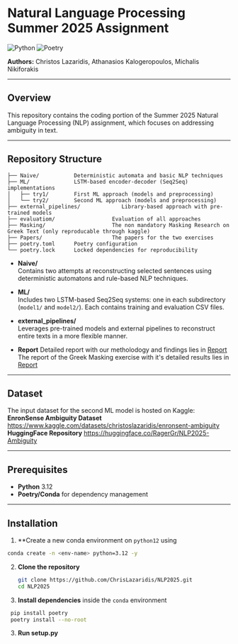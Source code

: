 # Natural Language Processing Summer 2025 Assignment

![Python](https://img.shields.io/badge/python-3.12%2B-blue)
![Poetry](https://img.shields.io/badge/poetry-managed-brightgreen)

**Authors:** Christos Lazaridis, Athanasios Kalogeropoulos, Michalis Nikiforakis

---

## Overview

This repository contains the coding portion of the Summer 2025 Natural Language Processing (NLP) assignment, which focuses on addressing ambiguity in text.

---

## Repository Structure
```
├── Naive/           Deterministic automata and basic NLP techniques
├── ML/              LSTM-based encoder-decoder (Seq2Seq) implementations
│   ├── try1/        First ML approach (models and preprocessing)
│   └── try2/        Second ML approach (models and preprocessing)
├── external_pipelines/             Library-based approach with pre-trained models
├── evaluatiom/                  Evaluation of all approaches
├── Masking/                     The non mandatory Masking Research on Greek Text (only reproducable through kaggle)
├── Papers/                      The papers for the two exercises
├── poetry.toml      Poetry configuration
└── poetry.lock      Locked dependencies for reproducibility
```
- **Naive/**  
  Contains two attempts at reconstructing selected sentences using deterministic automatons and rule-based NLP techniques.

- **ML/**  
  Includes two LSTM-based Seq2Seq systems: one in each subdirectory (`model1/` and `model2/`). Each contains training and evaluation CSV files.

- **external_pipelines/**  
  Leverages pre-trained models and external pipelines to reconstruct entire texts in a more flexible manner.
- **Report**
  Detailed report with our metholodogy and findings lies in [Report](https://github.com/ChrisLazaridis/NLP2025/blob/main/Papers/NLP2025Mandatory.pdf)
  The report of the Greek Masking exercise with it's detailed results lies in [Report](https://github.com/ChrisLazaridis/NLP2025/blob/main/Papers/NLP2025Optional.pdf)

---

## Dataset

The input dataset for the second ML model is hosted on Kaggle:  
**EnronSense Ambiguity Dataset**  
https://www.kaggle.com/datasets/christoslazaridis/enronsent-ambiguity
**HuggingFace Repository**
https://huggingface.co/RagerGr/NLP2025-Ambiguity

---

## Prerequisites

- **Python** 3.12
- **Poetry/Conda** for dependency management

---

## Installation
1. **Create a new conda environment on `python12` using
```bash
conda create -n <env-name> python=3.12 -y
```

2. **Clone the repository**
   ```bash
   git clone https://github.com/ChrisLazaridis/NLP2025.git
   cd NLP2025
3. **Install dependencies**
  inside the `conda` environment
  ```bash
   pip install poetry
   poetry install --no-root
```
3. **Run setup.py**
